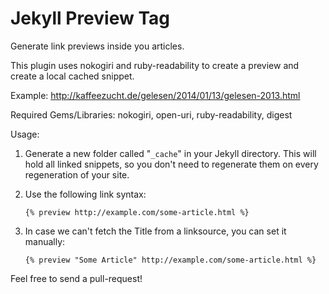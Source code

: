 Jekyll Preview Tag
==================
Generate link previews inside you articles.

This plugin uses nokogiri and ruby-readability to create a preview and create a local cached snippet.

Example: http://kaffeezucht.de/gelesen/2014/01/13/gelesen-2013.html

Required Gems/Libraries: nokogiri, open-uri, ruby-readability, digest

Usage:
 
1. Generate a new folder called "```_cache```" in your Jekyll directory. 
This will hold all linked snippets, so you don't need to regenerate them on every regeneration of your site.
 
2. Use the following link syntax: 
 
   ```{% preview http://example.com/some-article.html %}```
 
3. In case we can't fetch the Title from a linksource, you can set it manually:

   ```{% preview "Some Article" http://example.com/some-article.html %}```
 
Feel free to send a pull-request!
